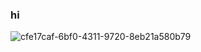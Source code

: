 ### hi 

<!--
**fightersubmarine/fightersubmarine** is a ✨ _special_ ✨ repository because its `README.md` (this file) appears on your GitHub profile.

Here are some ideas to get you started:

- 🔭 I’m currently working on ...
- 🌱 I’m currently learning ...
- 👯 I’m looking to collaborate on ...
- 🤔 I’m looking for help with ...
- 💬 Ask me about ...
- 📫 How to reach me: ...
- 😄 Pronouns: ...
- ⚡ Fun fact: ...
-->


![cfe17caf-6bf0-4311-9720-8eb21a580b79](https://github.com/fightersubmarine/fightersubmarine/assets/133583532/798498b5-252a-4041-bbca-53aedf88dcfd)



